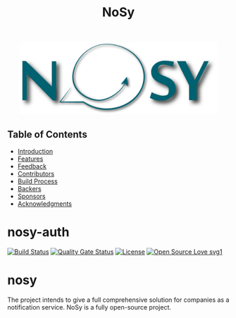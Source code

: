 <h1 align="center"> NoSy </h1> <br>
<p align="center">
  <a href="https://gitpoint.co/">
    <img alt="NoSy" title="NoSy" src="nosy_logo.png" width="450">
  </a>
</p>

<!-- START doctoc generated TOC please keep comment here to allow auto update -->
<!-- DON'T EDIT THIS SECTION, INSTEAD RE-RUN doctoc TO UPDATE -->
## Table of Contents

- [Introduction](#introduction)
- [Features](#features)
- [Feedback](#feedback)
- [Contributors](#contributors)
- [Build Process](#build-process)
- [Backers](#backers-)
- [Sponsors](#sponsors-)
- [Acknowledgments](#acknowledgments)

# nosy-auth

[![Build Status](https://travis-ci.com/notification-system/nosy-auth.svg?branch=master)](https://travis-ci.com/notification-system/nosy-auth)
[![Quality Gate Status](https://sonarcloud.io/api/project_badges/measure?project=auth.nosy.tech%3Anosy-auth&metric=alert_status)](https://sonarcloud.io/dashboard?id=auth.nosy.tech%3Anosy-auth)
[![License](https://img.shields.io/badge/License-Apache%202.0-blue.svg)](https://opensource.org/licenses/Apache-2.0)
[![Open Source Love svg1](https://badges.frapsoft.com/os/v1/open-source.svg?v=103)](https://github.com/ellerbrock/open-source-badges/)



# nosy

The project intends to give a full comprehensive solution for companies as a notification service. NoSy is a fully open-source project.
